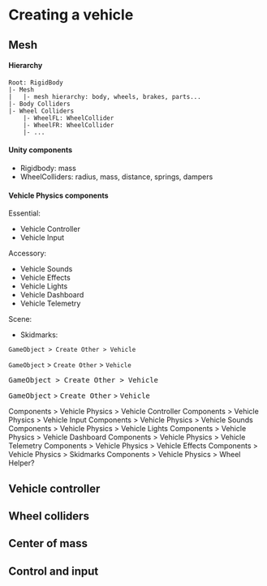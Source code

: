 # Creating a vehicle

## Mesh

#### Hierarchy

    Root: RigidBody
    |- Mesh
	|	|- mesh hierarchy: body, wheels, brakes, parts...
    |- Body Colliders
	|- Wheel Colliders
		|- WheelFL: WheelCollider
		|- WheelFR: WheelCollider
		|- ...

#### Unity components

- Rigidbody: mass
- WheelColliders: radius, mass, distance, springs, dampers

#### Vehicle Physics components

Essential:

- Vehicle Controller
- Vehicle Input

Accessory:

- Vehicle Sounds
- Vehicle Effects
- Vehicle Lights
- Vehicle Dashboard
- Vehicle Telemetry

Scene:

- Skidmarks:




`GameObject > Create Other > Vehicle`

`GameObject` > `Create Other` > `Vehicle`

<kbd>GameObject > Create Other > Vehicle</kbd>

<kbd>GameObject</kbd> > <kbd>Create Other</kbd> > <kbd>Vehicle</kbd>

Components > Vehicle Physics > Vehicle Controller
Components > Vehicle Physics > Vehicle Input
Components > Vehicle Physics > Vehicle Sounds
Components > Vehicle Physics > Vehicle Lights
Components > Vehicle Physics > Vehicle Dashboard
Components > Vehicle Physics > Vehicle Telemetry
Components > Vehicle Physics > Vehicle Effects
Components > Vehicle Physics > Skidmarks
Components > Vehicle Physics > Wheel Helper?

## Vehicle controller

## Wheel colliders

## Center of mass

## Control and input


